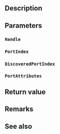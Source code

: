 ## Description

## Parameters

### `Handle`

### `PortIndex`

### `DiscoveredPortIndex`

### `PortAttributes`

## Return value

## Remarks

## See also